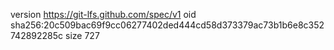 version https://git-lfs.github.com/spec/v1
oid sha256:20c509bac69f9cc06277402ded444cd58d373379ac73b1b6e8c352742892285c
size 727
